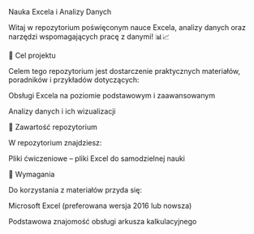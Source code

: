 Nauka Excela i Analizy Danych

Witaj w repozytorium poświęconym nauce Excela, analizy danych oraz narzędzi wspomagających pracę z danymi! 📊📈

🎯 Cel projektu

Celem tego repozytorium jest dostarczenie praktycznych materiałów, poradników i przykładów dotyczących:

Obsługi Excela na poziomie podstawowym i zaawansowanym

Analizy danych i ich wizualizacji

📂 Zawartość repozytorium

W repozytorium znajdziesz:

Pliki ćwiczeniowe – pliki Excel do samodzielnej nauki

🔧 Wymagania

Do korzystania z materiałów przyda się:

Microsoft Excel (preferowana wersja 2016 lub nowsza)

Podstawowa znajomość obsługi arkusza kalkulacyjnego
